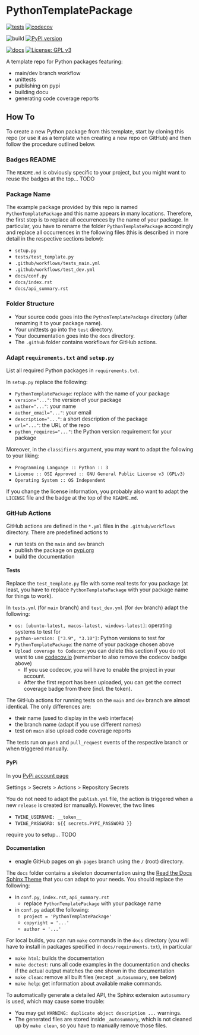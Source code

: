 # PythonTemplatePackage

[![tests](https://github.com/robert-lieck/PythonTemplatePackage/actions/workflows/tests.yml/badge.svg)](https://github.com/robert-lieck/PythonTemplatePackage/actions/workflows/tests.yml)
[![codecov](https://codecov.io/gh/robert-lieck/PythonTemplatePackage/branch/main/graph/badge.svg?token=XAUCWNS7II)](https://codecov.io/gh/robert-lieck/PythonTemplatePackage)

![build](https://github.com/robert-lieck/PythonTemplatePackage/workflows/build/badge.svg)
[![PyPI version](https://badge.fury.io/py/PythonTemplatePackage.svg)](https://badge.fury.io/py/PythonTemplatePackage)

[![docs](https://github.com/robert-lieck/PythonTemplatePackage/actions/workflows/docs.yml/badge.svg)](https://robert-lieck.github.io/PythonTemplatePackage/)
[![License: GPL v3](https://img.shields.io/badge/License-GPLv3-blue.svg)](https://www.gnu.org/licenses/gpl-3.0)

A template repo for Python packages featuring:
- main/dev branch workflow
- unittests
- publishing on pypi
- building docu
- generating code coverage reports

## How To

To create a new Python package from this template, start by cloning this repo (or use it as a template when creating a new repo on GitHub) and then follow the procedure outlined below.

### Badges README

The `README.md` is obviously specific to your project, but you might want to reuse the badges at the top... TODO

### Package Name

The example package provided by this repo is named `PythonTemplatePackage` and this name appears in many locations. Therefore, the first step is to replace all occurrences by the name of your package. In particular, you have to rename the folder `PythonTemplatePackage` accordingly and replace all occurrences in the following files (this is described in more detail in the respective sections below):
- `setup.py`
- `tests/test_template.py`
- `.github/workflows/tests_main.yml`
- `.github/workflows/test_dev.yml`
- `docs/conf.py`
- `docs/index.rst`
- `docs/api_summary.rst`

### Folder Structure

* Your source code goes into the `PythonTemplatePackage` directory (after renaming it to your package name).
* Your unittests go into the `test` directory.
* Your documentation goes into the `docs` directory.
* The `.github` folder contains workflows for GitHub actions.

### Adapt `requirements.txt` and `setup.py`

List all required Python packages in `requirements.txt`.

In `setup.py` replace the following:
- `PythonTemplatePackage`: replace with the name of your package
- `version="..."`: the version of your package
- `author="..."`: your name
- `author_email="..."`: your email
- `description="..."`: a short description of the package
- `url="..."`: the URL of the repo
- `python_requires="..."`: the Python version requirement for your package

Moreover, in the `classifiers` argument, you may want to adapt the following to your liking:
- `Programming Language :: Python :: 3`
- `License :: OSI Approved :: GNU General Public License v3 (GPLv3)`
- `Operating System :: OS Independent`

If you change the license information, you probably also want to adapt the `LICENSE` file and the badge at the top of the `README.md`.

### GitHub Actions

GitHub actions are defined in the `*.yml` files in the `.github/workflows` directory. There are predefined actions to
- run tests on the `main` and `dev` branch
- publish the package on [pypi.org](https://pypi.org/)
- build the documentation

#### Tests

Replace the `test_template.py` file with some real tests for you package (at least, you have to replace `PythonTemplatePackage` with your package name for things to work).

In `tests.yml` (for `main` branch) and `test_dev.yml` (for `dev` branch) adapt the following:
- `os: [ubuntu-latest, macos-latest, windows-latest]`: operating systems to test for
- `python-version: ["3.9", "3.10"]`: Python versions to test for
- `PythonTemplatePackage`: the name of your package chosen above
- `Upload coverage to Codecov`: you can delete this section if you do not want to use [codecov.io](https://about.codecov.io/) (remember to also remove the codecov badge above)
  - If you use codecov, you will have to enable the project in your account.
  - After the first report has been uploaded, you can get the correct coverage badge from there (incl. the token).

The GitHub actions for running tests on the `main` and `dev` branch are almost identical. The only differences are:
- their name (used to display in the web interface)
- the branch name (adapt if you use different names)
- test on `main` also upload code coverage reports

The tests run on `push` and `pull_request` events of the respective branch or when triggered manually.

#### PyPi

In you [PyPi account page](https://pypi.org/manage/account/)

Settings > Secrets > Actions > Repository Secrets



You do not need to adapt the `publish.yml` file, the action is triggered when a new `release` is created (or manually). However, the two lines
- `TWINE_USERNAME: __token__`
- `TWINE_PASSWORD: ${{ secrets.PYPI_PASSWORD }}`

require you to setup... TODO

#### Documentation

- enagle GitHub pages on `gh-pages` branch using the `/` (root) directory.

The `docs` folder contains a skeleton documentation using the [Read the Docs Sphinx Theme](https://sphinx-rtd-theme.readthedocs.io/en/stable/) that you can adapt to your needs. You should replace the following:
- in `conf.py`, `index.rst`, `api_summary.rst`
  - replace `PythonTemplatePackage` with your package name
- in `conf.py` adapt the following:
  - `project = 'PythonTemplatePackage'`
  - `copyright = '...'`
  - `author = '...'`


For local builds, you can run `make` commands in the `docs` directory (you will have to install in packages specified in `docs/requirements.txt`), in particular
- `make html`: builds the documentation
- `make doctest`: runs all code examples in the documentation and checks if the actual output matches the one shown in the documentation
- `make clean`: remove all built files (except `_autosummary`, see below)
- `make help`: get information about available make commands.

To automatically generate a detailed API, the Sphinx extension `autosummary` is used, which may cause some trouble:
- You may get `WARNING: duplicate object description ...` warnings.
- The generated files are stored inside `_autosummary`, which is not cleaned up by `make clean`, so you have to manually remove those files.
